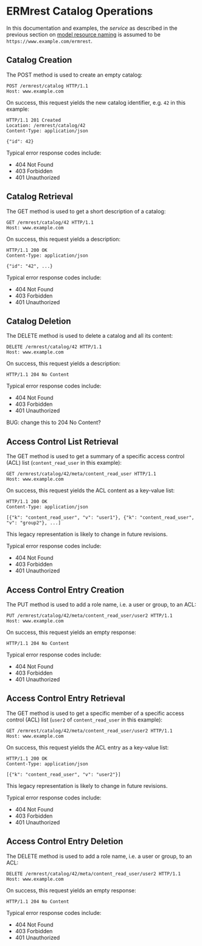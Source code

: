 # ERMrest Catalog Operations

In this documentation and examples, the _service_ as described in the previous section on [model resource naming](model/naming.md) is assumed to be `https://www.example.com/ermrest`.

## Catalog Creation

The POST method is used to create an empty catalog:

    POST /ermrest/catalog HTTP/1.1
    Host: www.example.com
    
On success, this request yields the new catalog identifier, e.g. `42` in this example:

    HTTP/1.1 201 Created
    Location: /ermrest/catalog/42
    Content-Type: application/json
    
    {"id": 42}

Typical error response codes include:
- 404 Not Found
- 403 Forbidden
- 401 Unauthorized

## Catalog Retrieval

The GET method is used to get a short description of a catalog:

    GET /ermrest/catalog/42 HTTP/1.1
    Host: www.example.com
    
On success, this request yields a description:

    HTTP/1.1 200 OK
    Content-Type: application/json
    
    {"id": "42", ...}

Typical error response codes include:
- 404 Not Found
- 403 Forbidden
- 401 Unauthorized

## Catalog Deletion

The DELETE method is used to delete a catalog and all its content:

    DELETE /ermrest/catalog/42 HTTP/1.1
    Host: www.example.com
    
On success, this request yields a description:

    HTTP/1.1 204 No Content

Typical error response codes include:
- 404 Not Found
- 403 Forbidden
- 401 Unauthorized

BUG: change this to 204 No Content?


## Access Control List Retrieval

The GET method is used to get a summary of a specific access control (ACL)
list (`content_read_user` in this example):

    GET /ermrest/catalog/42/meta/content_read_user HTTP/1.1
	Host: www.example.com

On success, this request yields the ACL content as a key-value list:

	HTTP/1.1 200 OK
	Content-Type: application/json

	[{"k": "content_read_user", "v": "user1"}, {"k": "content_read_user", "v": "group2"}, ...]

This legacy representation is likely to change in future revisions.

Typical error response codes include:
- 404 Not Found
- 403 Forbidden
- 401 Unauthorized

## Access Control Entry Creation

The PUT method is used to add a role name, i.e. a user or group, to an ACL:

    PUT /ermrest/catalog/42/meta/content_read_user/user2 HTTP/1.1
	Host: www.example.com

On success, this request yields an empty response:

	HTTP/1.1 204 No Content

Typical error response codes include:
- 404 Not Found
- 403 Forbidden
- 401 Unauthorized

## Access Control Entry Retrieval

The GET method is used to get a specific member of a specific access
control (ACL) list (`user2` of `content_read_user` in this example):

    GET /ermrest/catalog/42/meta/content_read_user/user2 HTTP/1.1
	Host: www.example.com

On success, this request yields the ACL entry as a key-value list:

	HTTP/1.1 200 OK
	Content-Type: application/json

	[{"k": "content_read_user", "v": "user2"}]

This legacy representation is likely to change in future revisions.

Typical error response codes include:
- 404 Not Found
- 403 Forbidden
- 401 Unauthorized

## Access Control Entry Deletion

The DELETE method is used to add a role name, i.e. a user or group, to an ACL:

    DELETE /ermrest/catalog/42/meta/content_read_user/user2 HTTP/1.1
	Host: www.example.com

On success, this request yields an empty response:

	HTTP/1.1 204 No Content

Typical error response codes include:
- 404 Not Found
- 403 Forbidden
- 401 Unauthorized

